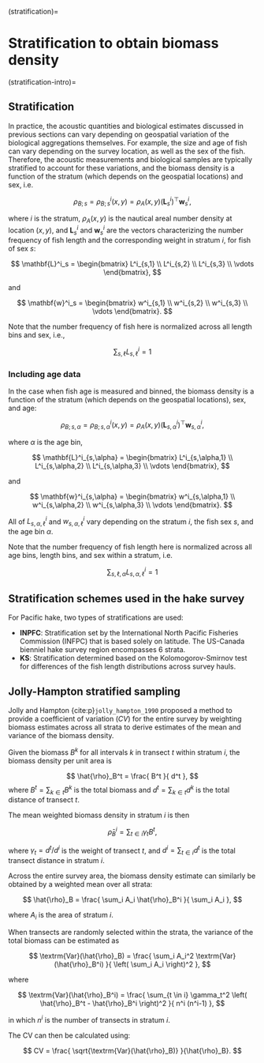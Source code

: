 (stratification)=
# Stratification to obtain biomass density


(stratification-intro)=
## Stratification
In practice, the acoustic quantities and biological estimates discussed in previous sections can vary depending on geospatial variation of the biological aggregations themselves. For example, the size and age of fish can vary depending on the survey location, as well as the sex of the fish. Therefore, the acoustic measurements and biological samples are typically stratified to account for these variations, and the biomass density is a function of the stratum (which depends on the geospatial locations) and sex, i.e.

$$
\rho_{B; s} = \rho^i_{B; s}(x,y) = \rho_A(x,y) (\mathbf{L}^i_s)^\top \mathbf{w}^i_s,
$$

where $i$ is the stratum, $\rho_A(x,y)$ is the nautical areal number density at location $(x, y)$, and $\mathbf{L}^i_s$ and $\mathbf{w}^i_s$ are the vectors characterizing the number frequency of fish length and the corresponding weight in stratum $i$, for fish of sex $s$:

$$
\mathbf{L}^i_s = \begin{bmatrix}
L^i_{s,1} \\
L^i_{s,2} \\
L^i_{s,3} \\
\vdots
\end{bmatrix},
$$

and

$$
\mathbf{w}^i_s = \begin{bmatrix}
w^i_{s,1} \\
w^i_{s,2} \\
w^i_{s,3} \\
\vdots
\end{bmatrix}.
$$


Note that the number frequency of fish here is normalized across all length bins and sex, i.e., 

$$
\sum_{s,\ell} L^i_{s,\ell} = 1
$$


### Including age data
In the case when fish age is measured and binned, the biomass density is a function of the stratum (which depends on the geospatial locations), sex, and age:

$$
\rho_{B; s,\alpha} = \rho^i_{B; s,\alpha}(x,y) = \rho_A(x,y) (\mathbf{L}^i_{s,\alpha})^\top \mathbf{w}^i_{s,\alpha},
$$

where $\alpha$ is the age bin,

$$
\mathbf{L}^i_{s,\alpha} = \begin{bmatrix}
L^i_{s,\alpha,1} \\
L^i_{s,\alpha,2} \\
L^i_{s,\alpha,3} \\
\vdots
\end{bmatrix},
$$

and 

$$
\mathbf{w}^i_{s,\alpha} = \begin{bmatrix}
w^i_{s,\alpha,1} \\
w^i_{s,\alpha,2} \\
w^i_{s,\alpha,3} \\
\vdots
\end{bmatrix}.
$$

All of $L^i_{s,\alpha,\ell}$ and $w^i_{s,\alpha,\ell}$ vary depending on the stratum $i$, the fish sex $s$, and the age bin $\alpha$.


Note that the number frequency of fish length here is normalized across all age bins, length bins, and sex within a stratum, i.e.

$$
\sum_{s,\ell,\alpha} L^i_{s,\alpha,\ell} = 1
$$






## Stratification schemes used in the hake survey
For Pacific hake, two types of stratifications are used:

- **INPFC**: Stratification set by the International North Pacific Fisheries Commission (INFPC) that is based solely on latitude. The US-Canada bienniel hake survey region encompasses 6 strata.
- **KS**: Stratification determined based on the Kolomogorov-Smirnov test for differences of the fish length distributions across survey hauls.






## Jolly-Hampton stratified sampling 
Jolly and Hampton {cite:p}`jolly_hampton_1990` proposed a method to provide a coefficient of variation ($\textit{CV}$) for the entire survey by weighting biomass estimates across all strata to derive estimates of the mean and variance of the biomass density. 

Given the biomass $B^k$ for all intervals $k$ in transect $t$ within stratum $i$, the biomass density per unit area is

$$
\hat{\rho}_B^t = \frac{ B^t }{ d^t },
$$
where $B^t=\sum_{k \in t} B^k$ is the total biomass and $d^t=\sum_{k \in t} d^k$ is the total distance of transect $t$.

The mean weighted biomass density in stratum $i$ is then

$$ 
\hat{\rho}_B^i = \sum_{t \in i} \gamma_t B^t,
$$

where $\gamma_t = d^t / d^i$ is the weight of transect $t$, and $d^i = \sum_{t \in i} d^t$ is the total transect distance in stratum $i$.

Across the entire survey area, the biomass density estimate can similarly be obtained by a weighted mean over all strata:

$$
\hat{\rho}_B = \frac{ \sum_i A_i \hat{\rho}_B^i }{ \sum_i A_i },
$$

where $A_i$ is the area of stratum $i$.

 
When transects are randomly selected within the strata, the variance of the total biomass can be estimated as

$$
\textrm{Var}(\hat{\rho}_B) = \frac{ \sum_i A_i^2 \textrm{Var}(\hat{\rho}_B^i) }{ \left( \sum_i A_i \right)^2 },
$$

where

$$
\textrm{Var}(\hat{\rho}_B^i) = \frac{ \sum_{t \in i} \gamma_t^2 \left( \hat{\rho}_B^t - \hat{\rho}_B^i \right)^2 }{ n^i (n^i-1) },
$$

in which $n^i$ is the number of transects in stratum $i$.

The $\textrm{CV}$ can then be calculated using:

$$
CV = \frac{ \sqrt{\textrm{Var}(\hat{\rho}_B)} }{\hat{\rho}_B}.
$$
